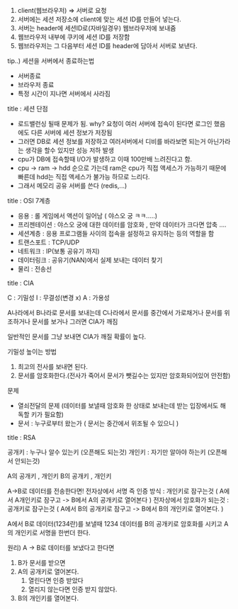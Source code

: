 1. client(웹브라우저) => 서버로 요청
2. 서버에는 세션 저장소에 client에 맞는 세션 ID를 만들어 넣는다.
3. 서버는 header에 세션ID로(자바일경우) 웹브라우저에 보내줌
4. 웹브라우저 내부에 쿠키에 세션 ID를 저장함
5. 웹브라우저는 그 다음부터 세션 ID를 header에 담아서 서버로 보낸다.

tip..) 세션을 서버에서 종료하는법
- 서버종료
- 브라우저 종료
- 특정 시간이 지나면 서버에서 사라짐

title : 세션 단점
- 로드밸런싱 될때 문제가 됨. why? 요청이 여러 서버에 접속이 된다면 로그인 했음에도 다른 서버에 세션 정보가 저장됨
- 그러면 DB로 세션 정보를 저장하고 여러서버에서 디비를 바라보면 되는거 아닌가라는 생각을 할수 있지만 성능 저하 발생
- cpu가 DB에 접속할때 I/O가 발생하고 이때 100만배 느려진다고 함. 
- cpu -> ram -> hdd 순으로 가는데 ram은 cpu가 직접 액세스가 가능하기 때문에 빠른데 hdd는 직접 액세스가 불가능 하므로 느리다.
- 그래서 메모리 공유 서버를 쓴다 (redis,...)

title : OSI 7계층

- 응용 : 롤 게임에서 액션이 일어남 ( 야스오 궁 ㅋㅋ.....)
- 프리젠테이션 : 야스오 궁에 대한 데이터를 암호화 , 만약 데이터가 크다면 압축 ....
- 세션계층 : 응용 프로그램들 사이의 접속을 설정하고 유지하는 등의 역할을 함
- 트랜스포트 : TCP/UDP
- 네트워크 : IP(보통 공유기 까지)
- 데이터링크 : 공유기(NAN)에서 실제 보내는 데이터 찾기
- 물리 : 전송선 

title : CIA

C : 기밀성
I : 무결성(변경 x)
A : 가용성

A나라에서 B나라로 문서를 보내는데 C나라에서 문서를 중간에서 가로채거나 문서를 위조하거나 문서를 보거나 그러면 CIA가 깨짐

일반적인 문서를 그냥 보내면 CIA가 깨질 확률이 높다.

기밀성 높이는 방법 
1. 최고의 전사를 보내면 된다.
2. 문서를 암호화한다.(전사가 죽어서 문서가 뺏길수는 있지만 암호화되어있어 안전함)

문제
- 열쇠전달의 문제 (데이터를 보낼때 암호화 한 상태로 보내는데 받는 입장에서도 해독할 키가 필요함)
- 문서 : 누구로부터 왔는가 ( 문서는 중간에서 위조될 수 있으니 )

title : RSA

공개키 : 누구나 알수 있는키 (오픈해도 되는것)
개인키 : 자기만 알아야 하는키 (오픈해서 안되는것)

A의 공개키 , 개인키
B의 공개키 , 개인키 

A->B로 데이터를 전송한다면! 
전자상에서 서명 즉 인증 방식 : 개인키로 잠구는것 ( A에서 A개인키로 잠구고 -> B에서 A의 공개키로 열어본다 )
전자상에서 암호화가 되는것 : 공개키로 잠구는것 ( A에서 B의 공개키로 잠구고 -> B에서 B의 개인키로 열어본다. )

A에서 B로 데이터(1234란)를 보낼때 1234 데이터를 B의 공개키로 암호화를 시키고
A의 개인키로 서명을 한번더 한다.

원리) A -> B로 데이터를 보냈다고 한다면
1. B가 문서를 받으면
2. A의 공개키로 열어본다. 
   1. 열린다면 인증 받았다
   2. 열리지 않는다면 인증 받지 않았다.
3. B의 개인키를 열어본다.